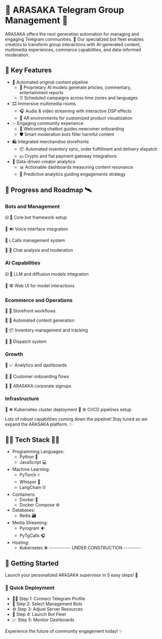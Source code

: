 # 🤖 ARASAKA Telegram Group Management 🤖

ARASAKA offers the next generation automation for managing and engaging Telegram communities. 🚀 Our specialized bot fleet enables creators to transform group interactions with AI-generated content, multimedia experiences, commerce capabilities, and data-informed moderation.

## 💪 Key Features

* 📰 Automated original content pipeline
    * 🧠 Proprietary AI models generate articles, commentary, entertainment reports 
    * ⏰ Scheduled campaigns across time zones and languages
* 🎞️ Immersive multimedia rooms 
    * 🎧 Audio & video streaming with interactive DSP effects
    * 📱 AR environments for customized product visualization   
* ✨ Engaging community experience
    * 🤝 Welcoming chatbot guides newcomer onboarding
    * 🛡️ Smart moderation bots filter harmful content
* 🛍️ Integrated merchandise storefronts
    * 📦 Automated inventory sync, order fulfillment and delivery dispatch
    * 💵 Crypto and fiat payment gateway integrations
* 🔎 Data-driven creator analytics  
    * 📊 Actionable dashboards measuring content resonance  
    * 🔮 Predictive analytics guiding engagements strategy  
    

## 🎯 Progress and Roadmap 🛰️
### Bots and Management

☑️ 🤖 Core bot framework setup

🔲 🔊 Voice interface integration

🔲 📞 Calls management system

🔲 💬 Chat analysis and moderation

### AI Capabilities

☑️ 🧠 LLM and diffusion models integration

🔲 🕸 Web UI for model interactions

### Ecommerce and Operations

🔲 🛒 Storefront workflows

🔲 📰 Automated content generation

🔲 📦 Inventory management and tracking

🔲 🚚 Dispatch system

### Growth

🔲 📈 Analytics and dashboards

🔲 🤝 Customer onboarding flows

🔲 👔 ARASAKA corporate signups

### Infrastructure

🔲 ☸️ Kubernetes cluster deployment
🔲 ⚙️ CI/CD pipelines setup

Lots of robust capabilities coming down the pipeline! Stay tuned as we expand the ARASAKA platform. ✨

## 👩‍💻 Tech Stack 👨‍💻

* Programming Languages: 
  * Python 🐍
  * JavaScript 💻
* Machine Learning:
  * PyTorch ⚡️
  * Whisper 💬
  * LangChain ⛓️ 
* Containers:
  * Docker 🐳 
  * Docker Compose ⚙️
* Databases:
  * Redis 🗃️
* Media Streaming:
  * Pyrogram 🔉
  * PyTgCalls 🎧
* Hosting: 
  * Kubernetes ☸️
----------- UNDER CONSTRUCTION ---------
## 🚀 Getting Started  

Launch your personalized ARASAKA supervisor in 5 easy steps! 💫

### 🌟 Quick Deployment

* 👨‍💻 Step 1: Connect Telegram Profile
* 🤖 Step 2: Select Management Bots  
* ⚙️ Step 3: Adjust Server Resources
* 🚢 Step 4: Launch Bot Fleet  
* 📈 Step 5: Monitor Dashboards

Experience the future of community engagement today! ✨
